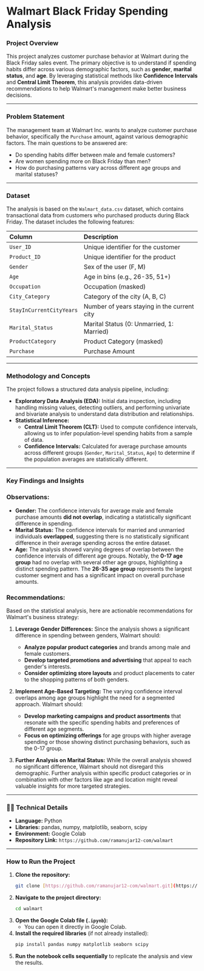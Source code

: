 # Walmart Black Friday Spending Analysis                                                                                 



### **Project Overview**

This project analyzes customer purchase behavior at Walmart during the Black Friday sales event. The primary objective is to understand if spending habits differ across various demographic factors, such as **gender**, **marital status**, and **age**. By leveraging statistical methods like **Confidence Intervals** and **Central Limit Theorem**, this analysis provides data-driven recommendations to help Walmart's management make better business decisions.

***

### **Problem Statement**

The management team at Walmart Inc. wants to analyze customer purchase behavior, specifically the `Purchase` amount, against various demographic factors. The main questions to be answered are:

- Do spending habits differ between male and female customers?
- Are women spending more on Black Friday than men?
- How do purchasing patterns vary across different age groups and marital statuses?

***

### **Dataset**

The analysis is based on the `Walmart_data.csv` dataset, which contains transactional data from customers who purchased products during Black Friday. The dataset includes the following features:

| Column | Description |
| :--- | :--- |
| `User_ID` | Unique identifier for the customer |
| `Product_ID` | Unique identifier for the product |
| `Gender` | Sex of the user (F, M) |
| `Age` | Age in bins (e.g., 26-35, 51+) |
| `Occupation` | Occupation (masked) |
| `City_Category` | Category of the city (A, B, C) |
| `StayInCurrentCityYears` | Number of years staying in the current city |
| `Marital_Status` | Marital Status (0: Unmarried, 1: Married) |
| `ProductCategory` | Product Category (masked) |
| `Purchase` | Purchase Amount |

***

### **Methodology and Concepts**

The project follows a structured data analysis pipeline, including:

- **Exploratory Data Analysis (EDA):** Initial data inspection, including handling missing values, detecting outliers, and performing univariate and bivariate analysis to understand data distribution and relationships.
- **Statistical Inference:**
    - **Central Limit Theorem (CLT):** Used to compute confidence intervals, allowing us to infer population-level spending habits from a sample of data.
    - **Confidence Intervals:** Calculated for average purchase amounts across different groups (`Gender`, `Marital_Status`, `Age`) to determine if the population averages are statistically different.

***

### **Key Findings and Insights**

### **Observations:**

- **Gender:** The confidence intervals for average male and female purchase amounts **did not overlap**, indicating a statistically significant difference in spending.
- **Marital Status:** The confidence intervals for married and unmarried individuals **overlapped**, suggesting there is no statistically significant difference in their average spending across the entire dataset.
- **Age:** The analysis showed varying degrees of overlap between the confidence intervals of different age groups. Notably, the **0-17 age group** had no overlap with several other age groups, highlighting a distinct spending pattern. The **26-35 age group** represents the largest customer segment and has a significant impact on overall purchase amounts.

### **Recommendations:**

Based on the statistical analysis, here are actionable recommendations for Walmart's business strategy:

1.  **Leverage Gender Differences:** Since the analysis shows a significant difference in spending between genders, Walmart should:
    - **Analyze popular product categories** and brands among male and female customers.
    - **Develop targeted promotions and advertising** that appeal to each gender's interests.
    - **Consider optimizing store layouts** and product placements to cater to the shopping patterns of both genders.

2.  **Implement Age-Based Targeting:** The varying confidence interval overlaps among age groups highlight the need for a segmented approach. Walmart should:
    - **Develop marketing campaigns and product assortments** that resonate with the specific spending habits and preferences of different age segments.
    - **Focus on optimizing offerings** for age groups with higher average spending or those showing distinct purchasing behaviors, such as the 0-17 group.

3.  **Further Analysis on Marital Status:** While the overall analysis showed no significant difference, Walmart should not disregard this demographic. Further analysis within specific product categories or in combination with other factors like age and location might reveal valuable insights for more targeted strategies.

***

### 👨‍💻 **Technical Details**

- **Language:** Python
- **Libraries:** pandas, numpy, matplotlib, seaborn, scipy
- **Environment:** Google Colab
- **Repository Link:** `https://github.com/ramanujar12-com/walmart`

***

### **How to Run the Project**

1.  **Clone the repository:**
    ```bash
    git clone [https://github.com/ramanujar12-com/walmart.git](https://github.com/ramanujar12-com/walmart.git)
    ```
2.  **Navigate to the project directory:**
    ```bash
    cd walmart
    ```
3.  **Open the Google Colab file (`.ipynb`):**
    - You can open it directly in Google Colab.
4.  **Install the required libraries** (if not already installed):
    ```bash
    pip install pandas numpy matplotlib seaborn scipy
    ```
5.  **Run the notebook cells sequentially** to replicate the analysis and view the results.
